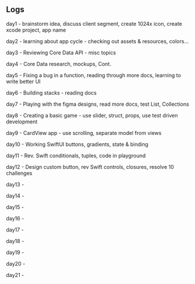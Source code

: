 ## Logs

day1 - brainstorm idea, discuss client segment, create 1024x icon, create xcode project, app name

day2 - learning about app cycle -  checking out assets & resources, colors...

day3 - Reviewing Core Data API - misc topics

day4 - Core Data research, mockups, Cont.

day5 - Fixing a bug in a function, reading through more docs, learning to write better UI

day6 - Building stacks - reading docs

day7 - Playing with the figma designs, read more docs, test List, Collections

day8 - Creating a basic game - use slider, struct, props, use test driven development

day9 - CardView app - use scrolling, separate model from views

day10 - Working SwiftUI buttons, gradients, state & binding

day11 - Rev. Swift conditionals, tuples, code in playground

day12 - Design custom button, rev Swift controls, closures, resolve 10 challenges

day13 -

day14 -

day15 -

day16 -

day17 -

day18 -

day19 -

day20 -

day21 -

